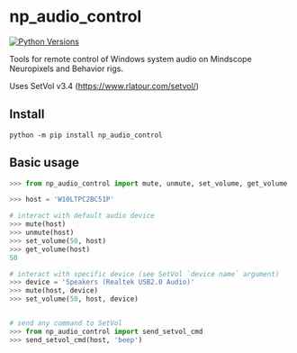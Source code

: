 # np_audio_control

[![Python
Versions](https://img.shields.io/pypi/pyversions/np_audio_control.svg)](https://pypi.python.org/pypi/np-audio-control/)

Tools for remote control of Windows system audio on Mindscope Neuropixels and Behavior rigs.

Uses SetVol v3.4 (https://www.rlatour.com/setvol/)


## Install
```shell
python -m pip install np_audio_control
```


## Basic usage
```python
>>> from np_audio_control import mute, unmute, set_volume, get_volume

>>> host = 'W10LTPC2BC51P'

# interact with default audio device 
>>> mute(host)
>>> unmute(host)
>>> set_volume(50, host)
>>> get_volume(host)
50

# interact with specific device (see SetVol `device name` argument)
>>> device = 'Speakers (Realtek USB2.0 Audio)'
>>> mute(host, device)
>>> set_volume(50, host, device)


# send any command to SetVol
>>> from np_audio_control import send_setvol_cmd
>>> send_setvol_cmd(host, 'beep')
```
